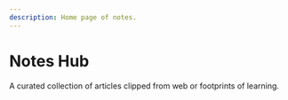 ```yaml
---
description: Home page of notes.
---
```


# Notes Hub

A curated collection of articles clipped from web or footprints of learning. 


